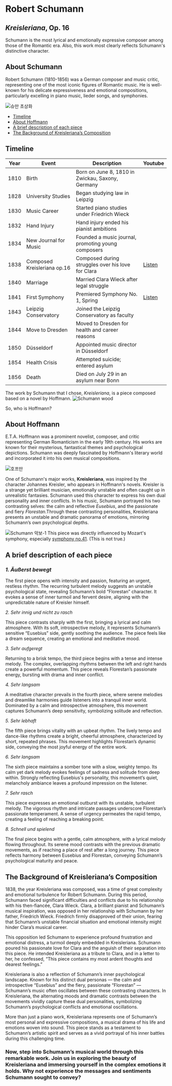 # Robert Schumann

## _Kreisleriana_, Op. 16
Schumann is the most lyrical and emotionally expressive composer among those of the Romantic era. Also, this work most clearly reflects Schumann's distinctive character. 

## About Schumann
Robert Schumann (1810-1856) was a German composer and music critic, representing one of the most iconic figures of Romantic music. 
He is well-known for his delicate expressiveness and emotional compositions, particularly excelling in piano music, lieder songs, and symphonies.

![슈만 초상화](https://github.com/user-attachments/assets/c6aa4efc-e94c-4a37-8d17-4a45aa59bd71)

- [Timeline](#timeline)
- [About Hoffmann](#about-hoffmann)
- [A brief description of each piece](#a-brief-description-of-each-piece)
- [The Background of Kreisleriana’s Composition](#the-background-of-kreislerianas-composition)

## Timeline

| Year | Event | Description                                            | Youtube |
| ---- | ----- | -------------------------------------------------------|---------|
| 1810 | Birth | Born on June 8, 1810 in Zwickau, Saxony, Germany       |         |
| 1828 | University Studies	| Began studying law in Leipzig             |         |
| 1830 | Music Career	| Started piano studies under Friedrich Wieck     |         |
| 1832 | Hand Injury | Hand injury ended his pianist ambitions          |         |
| 1834 | New Journal for Music | Founded a music journal, promoting young composers |         |
| 1838 | Composed Kreisleriana op.16 | Composed during struggles over his love for Clara | [Listen](https://youtu.be/L16yD3HbBZI?si=yP5WUCadfR7Vtcbn) |
| 1840 | Marriage | Married Clara Wieck after legal struggle |         |
| 1841 | First Symphony	| Premiered Symphony No. 1, Spring |  [Listen](https://youtu.be/xmXWs-nPSjc?si=Ckwm4JDJ_RSZHU1t)       |
| 1843 | Leipzig Conservatory	| Joined the Leipzig Conservatory as faculty |       | 
| 1844 | Move to Dresden | Moved to Dresden for health and career reasons |        |  
| 1850 | Düsseldorf | Appointed music director in Düsseldorf |         |
| 1854 | Health Crisis | Attempted suicide; entered asylum |           |
| 1856 | Death | Died on July 29 in an asylum near Bonn |              |

The work by Schumann that I chose, *Kreisleriana*, is a piece composed based on a novel by Hoffmann.
![Schumann wood](https://github.com/user-attachments/assets/e51750b9-cf05-4c31-82a1-f4d0946ae8c0)

So, who is Hoffmann?

## About Hoffmann
E.T.A. Hoffmann was a prominent novelist, composer, and critic representing German Romanticism in the early 19th century.
His works are known for their mysterious, fantastical themes and psychological depictions. 
Schumann was deeply fascinated by Hoffmann's literary world and incorporated it into his own musical compositions.

![호프만](https://github.com/user-attachments/assets/0d15a624-cbb5-4391-9699-9f269d0e8108)

One of Schumann's major works, **Kreisleriana**, was inspired by the character Johannes Kreisler, who appears in Hoffmann's novels.
Kreisler is a strange yet brilliant musician, emotionally unstable and often caught up in unrealistic fantasies.
Schumann used this character to express his own dual personality and inner conflicts.
In his music, Schumann portrayed his two contrasting selves: the calm and reflective *Eusebius*, and the passionate and fiery *Florestan*.Through these contrasting personalities, Kreisleriana presents an unstable and dramatic panorama of emotions, mirroring Schumann’s own psychological depths.

![Schumann 악보-1](https://github.com/user-attachments/assets/019736ac-77b9-410d-b07e-64c2fcc736c0)
This piece was directly influenced by Mozart's symphony, especially [symphony no.41](mozart-symphony.md). (This is not true.)

## A brief description of each piece
### *1. Äußerst bewegt*

The first piece opens with intensity and passion, featuring an urgent, restless rhythm. The recurring turbulent melody suggests an unstable psychological state, revealing Schumann’s bold “Florestan” character. It evokes a sense of inner turmoil and fervent desire, aligning with the unpredictable nature of Kreisler himself.

*2. Sehr innig und nicht zu rasch*

This piece contrasts sharply with the first, bringing a lyrical and calm atmosphere. With its soft, introspective melody, it represents Schumann’s sensitive “Eusebius” side, gently soothing the audience. The piece feels like a dream sequence, creating an emotional and meditative mood.

*3. Sehr aufgeregt*

Returning to a brisk tempo, the third piece begins with a tense and intense melody. The complex, overlapping rhythms between the left and right hands create a powerful momentum. This piece reveals Florestan’s passionate energy, bursting with drama and inner conflict.

*4. Sehr langsam*

A meditative character prevails in the fourth piece, where serene melodies and dreamlike harmonies guide listeners into a tranquil inner world. Dominated by a calm and introspective atmosphere, this movement captures Schumann’s deep sensitivity, symbolizing solitude and reflection.

*5. Sehr lebhaft*

The fifth piece brings vitality with an upbeat rhythm. The lively tempo and dance-like rhythms create a bright, cheerful atmosphere, characterized by short, repeated phrases. This movement highlights Florestan’s dynamic side, conveying the most joyful energy of the entire work.

*6. Sehr langsam*

The sixth piece maintains a somber tone with a slow, weighty tempo. Its calm yet dark melody evokes feelings of sadness and solitude from deep within. Strongly reflecting Eusebius's personality, this movement’s quiet, melancholy ambiance leaves a profound impression on the listener.

*7. Sehr rasch*

This piece expresses an emotional outburst with its unstable, turbulent melody. The vigorous rhythm and intricate passages underscore Florestan’s passionate temperament. A sense of urgency permeates the rapid tempo, creating a feeling of reaching a breaking point.

*8. Schnell und spielend*

The final piece begins with a gentle, calm atmosphere, with a lyrical melody flowing throughout. Its serene mood contrasts with the previous dramatic movements, as if reaching a place of rest after a long journey. This piece reflects harmony between Eusebius and Florestan, conveying Schumann’s psychological maturity and peace.


## The Background of Kreisleriana’s Composition

1838, the year Kreisleriana was composed, was a time of great complexity and emotional turbulence for Robert Schumann. During this period, Schumann faced significant difficulties and conflicts due to his relationship with his then-fiancée, Clara Wieck. Clara, a brilliant pianist and Schumann’s musical inspiration, was opposed in her relationship with Schumann by her father, Friedrich Wieck. Friedrich firmly disapproved of their union, fearing that Schumann’s unstable financial situation and emotional intensity might hinder Clara’s musical career.

This opposition led Schumann to experience profound frustration and emotional distress, a turmoil deeply embedded in Kreisleriana. Schumann poured his passionate love for Clara and the anguish of their separation into this piece. He intended Kreisleriana as a tribute to Clara, and in a letter to her, he confessed, “This piece contains my most ardent thoughts and dearest feelings.”

Kreisleriana is also a reflection of Schumann’s inner psychological landscape. Known for his distinct dual personas — the calm and introspective “Eusebius” and the fiery, passionate “Florestan” — Schumann’s music often oscillates between these contrasting characters. In Kreisleriana, the alternating moods and dramatic contrasts between the movements vividly capture these dual personalities, symbolizing Schumann’s psychological conflicts and emotional oscillations.

More than just a piano work, Kreisleriana represents one of Schumann’s most personal and expressive compositions, a musical drama of his life and emotions woven into sound. This piece stands as a testament to Schumann’s artistic spirit and serves as a vivid portrayal of his inner battles during this challenging time.


### Now, step into Schumann’s musical world through this remarkable work. Join us in exploring the beauty of Kreisleriana and immersing yourself in the complex emotions it holds. Why not experience the messages and sentiments Schumann sought to convey? 

